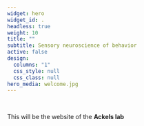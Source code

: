 ```yaml
---
widget: hero
widget_id: .
headless: true
weight: 10
title: ""
subtitle: Sensory neuroscience of behavior
active: false
design:
  columns: "1"
  css_style: null
  css_class: null
hero_media: welcome.jpg
---
```


<br>

This will be the website of the **Ackels lab**
